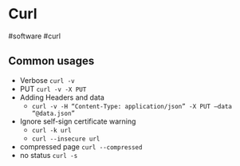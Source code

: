 # Curl
#software #curl

## Common usages
* Verbose `curl -v`
* PUT `curl -v -X PUT`
* Adding Headers and data
  * `curl -v -H “Content-Type: application/json” -X PUT –data “@data.json”`
* Ignore self-sign certificate warning
  * `curl -k url`
  * `curl --insecure url`
* compressed page `curl --compressed`
* no status `curl -s`
